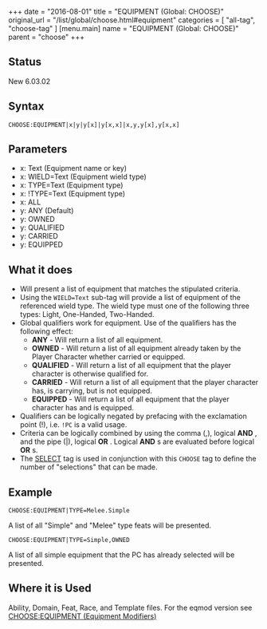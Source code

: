 +++
date = "2016-08-01"
title = "EQUIPMENT (Global: CHOOSE)"
original_url = "/list/global/choose.html#equipment"
categories = [ "all-tag", "choose-tag" ]
[menu.main]
    name = "EQUIPMENT (Global: CHOOSE)"
    parent = "choose"
+++

## Status

New 6.03.02

## Syntax

`CHOOSE:EQUIPMENT|x|y|y[x]|y[x,x]|x,y,y[x],y[x,x]`

## Parameters

-   x: Text (Equipment name or key)
-   x: WIELD=Text (Equipment wield type)
-   x: TYPE=Text (Equipment type)
-   x: !TYPE=Text (Equipment type)
-   x: ALL
-   y: ANY (Default)
-   y: OWNED
-   y: QUALIFIED
-   y: CARRIED
-   y: EQUIPPED



What it does
------------

-   Will present a list of equipment that matches the
    stipulated criteria.
-   Using the `WIELD=Text` sub-tag will provide a list of equipment of
    the referenced wield type. The wield type must one of the following
    three types: Light, One-Handed, Two-Handed.
-   Global qualifiers work for equipment. Use of the qualifiers has the
    following effect:
    -   **ANY** - Will return a list of all equipment.
    -   **OWNED** - Will return a list of all equipment already taken by
        the Player Character whether carried or equipped.
    -   **QUALIFIED** - Will return a list of all equipment that the
        player character is otherwise qualified for.
    -   **CARRIED** - Will return a list of all equipment that the
        player character has, is carrying, but is not equipped.
    -   **EQUIPPED** - Will return a list of all equipment that the
        player character has and is equipped.
-   Qualifiers can be logically negated by prefacing with the
    exclamation point (!), i.e. `!PC` is a valid usage.
-   Criteria can be logically combined by using the comma (,), logical
    **AND** , and the pipe (|), logical **OR** . Logical **AND** s are
    evaluated before logical **OR** s.
-   The [SELECT](/list/global/other/select.html) tag is used in
    conjunction with this `CHOOSE` tag to define the number of
    "selections" that can be made.

Example
-------

`CHOOSE:EQUIPMENT|TYPE=Melee.Simple`

A list of all "Simple" and "Melee" type feats will be presented.

`CHOOSE:EQUIPMENT|TYPE=Simple,OWNED`

A list of all simple equipment that the PC has already selected will be
presented.

Where it is Used
----------------

Ability, Domain, Feat, Race, and Template files. For the eqmod version
see [CHOOSE:EQUIPMENT (Equipment
Modifiers)](/list/data/equipmentmodifiers/chooseequipment.html)

